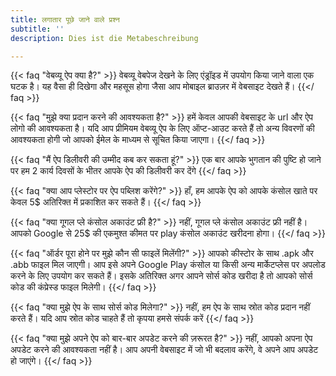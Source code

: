 ```yaml
---
title: लगातार पूछे जाने वाले प्रश्न
subtitle: ''
description: Dies ist die Metabeschreibung

---
```

{{< faq "वेबव्यू ऐप क्या है?" >}}
वेबव्यू वेबपेज देखने के लिए एंड्रॉइड में उपयोग किया जाने वाला एक घटक है। यह वैसा ही दिखेगा और महसूस होगा जैसा आप मोबाइल ब्राउज़र में वेबसाइट देखते हैं।
{{</ faq >}}

{{< faq "मुझे क्या प्रदान करने की आवश्यकता है?" >}}
हमें केवल आपकी वेबसाइट के url और ऐप लोगो की आवश्यकता है। यदि आप प्रीमियम वेबव्यू ऐप के लिए ऑप्ट-आउट करते हैं तो अन्य विवरणों की आवश्यकता होगी जो आपको ईमेल के माध्यम से सूचित किया जाएगा।
{{</ faq >}}

{{< faq "मैं ऐप डिलीवरी की उम्मीद कब कर सकता हूं?" >}}
एक बार आपके भुगतान की पुष्टि हो जाने पर हम 2 कार्य दिवसों के भीतर आपके ऐप की डिलीवरी कर देंगे
{{</ faq >}}

{{< faq "क्या आप प्लेस्टोर पर ऐप पब्लिश करेंगे?" >}}
हाँ, हम आपके ऐप को आपके कंसोल खाते पर केवल 5$ अतिरिक्त में प्रकाशित कर सकते हैं।
{{</ faq >}}

{{< faq "क्या गूगल प्ले कंसोल अकाउंट फ्री है?" >}}
नहीं, गूगल प्ले कंसोल अकाउंट फ्री नहीं है। आपको Google से 25$ की एकमुश्त कीमत पर play कंसोल अकाउंट खरीदना होगा।
{{</ faq >}}

{{< faq "ऑर्डर पूरा होने पर मुझे कौन सी फाइलें मिलेंगी?" >}}
आपको कीस्टोर के साथ .apk और .abb फाइल मिल जाएगी। आप इसे अपने Google Play कंसोल या किसी अन्य मार्केटप्लेस पर अपलोड करने के लिए उपयोग कर सकते हैं। इसके अतिरिक्त अगर आपने सोर्स कोड खरीदा है तो आपको सोर्स कोड की कंप्रेस्ड फाइल मिलेगी।
{{</ faq >}}

{{< faq "क्या मुझे ऐप के साथ सोर्स कोड मिलेगा?" >}}
नहीं, हम ऐप के साथ स्रोत कोड प्रदान नहीं करते हैं। यदि आप स्रोत कोड चाहते हैं तो कृपया हमसे संपर्क करें
{{</ faq >}}

{{< faq "क्या मुझे अपने ऐप को बार-बार अपडेट करने की ज़रूरत है?" >}}
नहीं, आपको अपना ऐप अपडेट करने की आवश्यकता नहीं है। आप अपनी वेबसाइट में जो भी बदलाव करेंगे, वे अपने आप अपडेट हो जाएंगे।
{{</ faq >}}